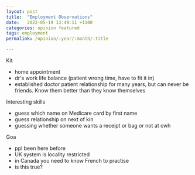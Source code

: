 ```yaml
---
layout: post
title:  "Employment Observations"
date:   2022-05-19 13:49:11 +1100
categories: opinion featured
tags: employment
permalink: /opinion/:year/:month/:title

---
```


Kit
- home appointment
- dr's work life balance (patient wrong time, have to fit it in)
- established doctor patient relationship for many years, but can never be friends. Know them better than they know themselves

Interesting skills
- guess which name on Medicare card by first name
- guess relationship on next of kin
- guessing whether someone wants a receipt or bag or not at cwh

Goa
- ppl been here before
- UK system is locality restricted
- in Canada you need to know French to practise
- is this true?